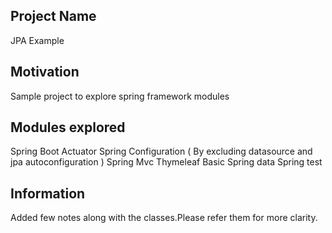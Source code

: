 ## Project Name
JPA Example

## Motivation
Sample project to explore spring framework modules

## Modules explored
Spring Boot
Actuator
Spring Configuration ( By excluding datasource and jpa autoconfiguration )
Spring Mvc
Thymeleaf Basic
Spring data
Spring test

## Information
Added few notes along with the classes.Please refer them
for more clarity.
